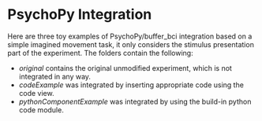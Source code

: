 PsychoPy Integration
====================

Here are three toy examples of PsychoPy/buffer_bci integration based on a simple imagined movement task, it only considers the stimulus presentation part of the experiment. The folders contain the following:

* *original* contains the original unmodified experiment, which is not integrated in any way.
* *codeExample* was integrated by inserting appropriate code using the code view.
* *pythonComponentExample* was integrated by using the build-in python code module.
